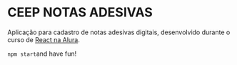 # CEEP NOTAS ADESIVAS

Aplicação para cadastro de notas adesivas digitais, desenvolvido durante o curso de [React na Alura](https://cursos.alura.com.br/course/react-ciclo-de-vida).

`npm start`and have fun!
